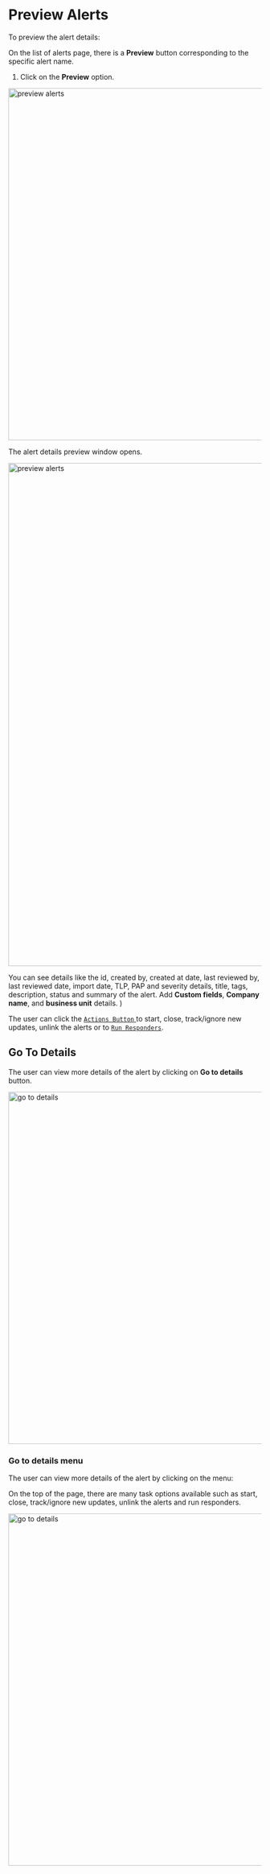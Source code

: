 # Preview Alerts

To preview the alert details:

On the list of alerts page, there is a **Preview** button corresponding to the specific alert name.

1. Click on the **Preview** option. 

<img src="../images/alerts-preview-button.png" alt="preview alerts " width="700" height="700"/>

The alert details preview window opens.

<img src="../images/alerts-preview.png" alt="preview alerts" width="1000" height="1000"/>

You can see details like the id, created by, created at date, last reviewed by, last reviewed date, import date, TLP, PAP and severity details, title, tags, description, status and summary of the alert. Add **Custom fields**, **Company name**, and **business unit**  details. )


The user can click the [`Actions Button` ](../alerts/actions.md) to start, close, track/ignore new updates, unlink the alerts or to [`Run Responders`](../alerts/run-responders.md). 


## Go To Details 

The user can view more details of the alert by clicking on **Go to details** button.

<img src="../images/alert-goto-details-button.png" alt="go to details" width="700" height="700"/>

### Go to details menu 

The user can view more details of the alert by clicking on the menu: 

On the top of the page, there are many task options available such as start, close, track/ignore new updates, unlink the alerts and run responders. 

<img src="../images/alerts-go-to-details-menu.png" alt="go to details" width="700" height="700"/>


